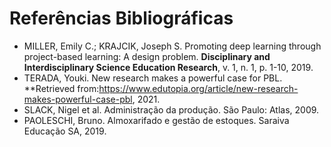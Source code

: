 # Referências Bibliográficas

- MILLER, Emily C.; KRAJCIK, Joseph S. Promoting deep learning through project-based
learning: A design problem. **Disciplinary and Interdisciplinary Science Education
Research**, v. 1, n. 1, p. 1-10, 2019.
- TERADA, Youki. New research makes a powerful case for PBL. **Retrieved
from:https://www.edutopia.org/article/new-research-makes-powerful-case-pbl, 2021.
- SLACK, Nigel et al. Administração da produção. São Paulo: Atlas, 2009.
- PAOLESCHI, Bruno. Almoxarifado e gestão de estoques. Saraiva Educação SA, 2019.

